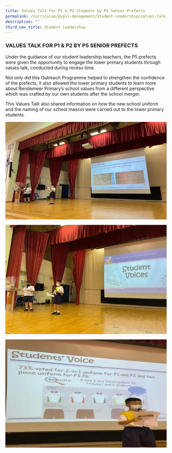 ```yaml
---
title: Values Talk for P1 & P2 Students by P5 Senior Prefects
permalink: /curriculum/pupil-management/Student-Leadership/values-talk
description: ""
third_nav_title: Student Leadership
---
```

### VALUES TALK FOR P1 & P2 BY P5 SENIOR PREFECTS

Under the guidance of our student leadership teachers, the P5 prefects were given the opportunity to engage the lower primary students through values talk, conducted during recess time.  
  
Not only did this Outreach Programme helped to strengthen the confidence of the prefects, it also allowed the lower primary students to learn more about Bendemeer Primary’s school values from a different perspective which was crafted by our own students after the school merger.  
  
This Values Talk also shared information on how the new school uniform and the naming of our school mascot were carried out to the lower primary students.  
  
![](/images/values%20talk1.jpg)

![](/images/values%20talk2.jpg)

![](/images/values%20talk3.jpg)